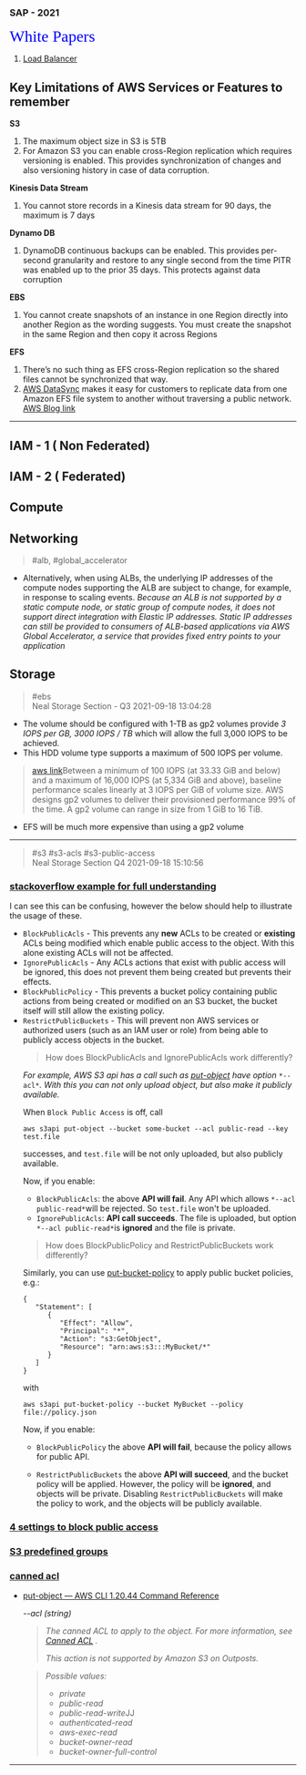 ### SAP - 2021 
<span style="color:blue; font-family:Georgia; text-align:center; font-size:2em;">White Papers</span>
1. [Load Balancer](https://d1.awsstatic.com/whitepapers/architecture-considerations-for-migrating-load-balancers-to-aws.pdf)

## Key Limitations of AWS Services or Features to remember


__S3__
  1. The maximum object size in S3 is 5TB  
  2. For Amazon S3 you can enable cross-Region replication which requires versioning is enabled. This provides synchronization of changes and also versioning history in case of data corruption. 

__Kinesis Data Stream__  
  1. You cannot store records in a Kinesis data stream for 90 days, the maximum is 7 days  

__Dynamo DB__
   1. DynamoDB continuous backups can be enabled. This provides per-second granularity and restore to any single second from the time PITR was enabled up to the prior 35 days. This protects against data corruption

__EBS__  
1. You cannot create snapshots of an instance in one Region directly into another Region as the wording suggests. You must create the snapshot in the same Region and then copy it across Regions

__EFS__
1. There’s no such thing as EFS cross-Region replication so the shared files cannot be synchronized that way.
2. [AWS DataSync](https://aws.amazon.com/datasync/) makes it easy for customers to replicate data from one Amazon EFS file system to another without traversing a public network. [AWS Blog link](https://aws.amazon.com/blogs/storage/transferring-file-data-across-aws-regions-and-accounts-using-aws-datasync/)
____
## IAM - 1 ( Non Federated)
## IAM - 2 ( Federated)
## Compute

## Networking
> #alb, #global_accelerator
* Alternatively, when using ALBs, the underlying IP addresses of the compute nodes
    supporting the ALB are subject to change, for example, in response to scaling events.
    *Because an ALB is not supported by a static compute node, or static group of compute
    nodes, it does not support direct integration with Elastic IP addresses. Static IP
    addresses can still be provided to consumers of ALB-based applications via AWS
    Global Accelerator, a service that provides fixed entry points to your application* 

## Storage 
> #ebs  
> Neal  Storage Section - Q3  2021-09-18 13:04:28  
* The volume should be configured with 1-TB as gp2 volumes provide *3 IOPS per GB, 3000 IOPS / TB* which will allow the full 3,000 IOPS to be achieved.  
* This HDD volume type supports a maximum of 500 IOPS per volume.  

>[aws link](https://docs.aws.amazon.com/AWSEC2/latest/UserGuide/ebs-volume-types.html)Between a minimum of 100 IOPS (at 33.33 GiB and below) and a maximum of 16,000 IOPS (at 5,334 GiB and above), baseline performance scales linearly at 3 IOPS per GiB of volume size. AWS designs gp2 volumes to deliver their provisioned performance 99% of the time. A gp2 volume can range in size from 1 GiB to 16 TiB.  
* EFS will be much more expensive than using a gp2 volume
___
> #s3 #s3-acls #s3-public-access  
> Neal Storage Section Q4 2021-09-18 15:10:56  

### [stackoverflow example for full understanding](https://stackoverflow.com/questions/64303953/what-does-these-settings-mean-for-block-public-access-settings-in-s3#:~:text=for%20example%2C%20aws%20s3%20api%20has%20a%20call%20such%20as%20put-object%20have%20option%20--acl.%20with%20this%20you%20can%20not%20only%20upload%20object%2C%20but%20also%20make%20it%20publicly)


I can see this can be confusing, however the below should help to illustrate the usage of these.

*   `BlockPublicAcls` - This prevents any **new** ACLs to be created or **existing** ACLs being modified which enable public access to the object. With this alone existing ACLs will not be affected.
*   `IgnorePublicAcls` - Any ACLs actions that exist with public access will be ignored, this does not prevent them being created but prevents their effects.
*   `BlockPublicPolicy` - This prevents a bucket policy containing public actions from being created or modified on an S3 bucket, the bucket itself will still allow the existing policy.
*   `RestrictPublicBuckets` - This will prevent non AWS services or authorized users (such as an IAM user or role) from being able to publicly access objects in the bucket.

<ul>


> How does BlockPublicAcls and IgnorePublicAcls work differently?

*For example, AWS S3 api has a call such as* [*put-object*](https://docs.aws.amazon.com/cli/latest/reference/s3api/put-object.html) *have option* `*--acl*`*. With this you can not only upload object, but also make it publicly available.*

When `Block Public Access` is off, call

```
aws s3api put-object --bucket some-bucket --acl public-read --key test.file
```

successes, and `test.file` will be not only uploaded, but also publicly available.

Now, if you enable:

*   `BlockPublicAcls`: the above **API will fail**. Any API which allows `*--acl public-read*`will be rejected. So `test.file` won't be uploaded.
*   `IgnorePublicAcls`: **API call succeeds**. The file is uploaded, but option `*--acl public-read*`is **ignored** and the file is private.

> How does BlockPublicPolicy and RestrictPublicBuckets work differently?

Similarly, you can use [put-bucket-policy](https://docs.aws.amazon.com/cli/latest/reference/s3api/put-bucket-policy.html) to apply public bucket policies, e.g.:

```
{
   "Statement": [
      {
         "Effect": "Allow",
         "Principal": "*",
         "Action": "s3:GetObject",
         "Resource": "arn:aws:s3:::MyBucket/*"
      }
   ]
}

```

with

```
aws s3api put-bucket-policy --bucket MyBucket --policy file://policy.json 
```

Now, if you enable:

*   `BlockPublicPolicy` the above **API will fail**, because the policy allows for public API.

*   `RestrictPublicBuckets` the above **API will succeed**, and the bucket policy will be applied. However, the policy will be **ignored**, and objects will be private. Disabling `RestrictPublicBuckets` will make the policy to work, and the objects will be publicly available.
</ul>

### [4 settings to block public access](https://docs.aws.amazon.com/AmazonS3/latest/userguide/access-control-block-public-access.html#:~:text=settings-,s3%20block%20public%20access%20provides%20four%20settings,-.)

### [S3 predefined groups](https://docs.aws.amazon.com/AmazonS3/latest/userguide/acl-overview.html#:~:text=amazon%20s3%20predefined%20groups)  

### [canned acl](https://docs.aws.amazon.com/AmazonS3/latest/userguide/acl-overview.html#:~:text=amazon%20s3%20supports%20a%20set%20of%20predefined%20grants%2C)

* [put-object — AWS CLI 1.20.44 Command Reference](https://docs.aws.amazon.com/cli/latest/reference/s3api/put-object.html)
<ul>

*\--acl* *(string)*

> *The canned ACL to apply to the object. For more information, see* [*Canned ACL*](https://docs.aws.amazon.com/AmazonS3/latest/dev/acl-overview.html#CannedACL) *.*
>
> *This action is not supported by Amazon S3 on Outposts.*
>

> *Possible values:*
>
> *   *private*
> *   *public-read*
> *   *public-read-write*JJ
> *   *authenticated-read*
> *   *aws-exec-read*
> *   *bucket-owner-read*
> *   *bucket-owner-full-control*
</ul>
 
 
 ____


